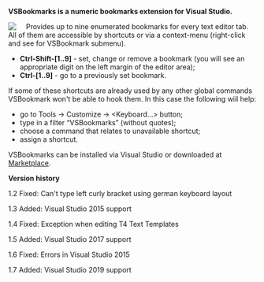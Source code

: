 ﻿**VSBookmarks is a numeric bookmarks extension for Visual Studio.**

<img style="float: left; margin-right: 20px" src="https://raw.github.com/SergeyVinyar/VSBookmarks/master/README_img/screenshot.png">

Provides up to nine enumerated bookmarks for every text editor tab. All of them are accessible by shortcuts or via a context-menu (right-click and see for VSBookmark submenu).

* **Ctrl-Shift-[1..9]** - set, change or remove a bookmark (you will see an appropriate digit on the left margin of the editor area);
* **Ctrl-[1..9]** - go to a previously set bookmark.

If some of these shortcuts are already used by any other global commands VSBookmark won't be able to hook them. In this case the following wiil help:
* go to Tools -> Customize -> <Keyboard...> button;
* type in a filter “VSBookmarks” (without quotes);
* choose a command that relates to unavailable shortcut;
* assign a shortcut.

VSBookmarks can be installed via Visual Studio or downloaded at [Marketplace](https://marketplace.visualstudio.com/items?itemName=SergeyVinyarsky.VSBookmarks).

**Version history**

1.2     Fixed: Can't type left curly bracket using german keyboard layout

1.3     Added: Visual Studio 2015 support

1.4     Fixed: Exception when editing T4 Text Templates

1.5     Added: Visual Studio 2017 support

1.6     Fixed: Errors in Visual Studio 2015

1.7     Added: Visual Studio 2019 support